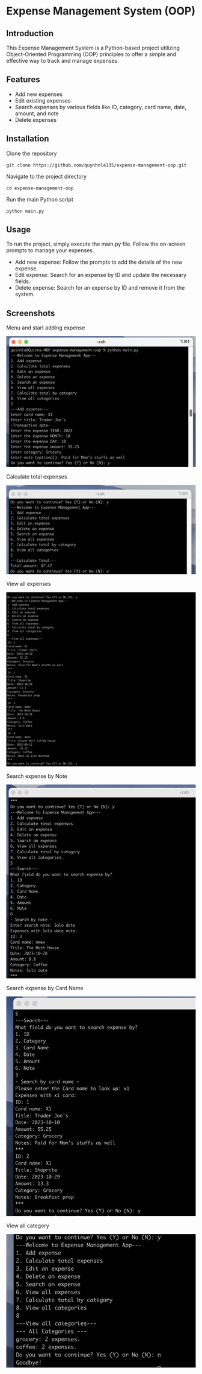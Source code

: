 # Expense Management System (OOP)


## Introduction
This Expense Management System is a Python-based project utilizing Object-Oriented Programming (OOP) principles to offer a simple and effective way to track and manage expenses.

## Features
- Add new expenses
- Edit existing expenses
- Search expenses by various fields like ID, category, card name, date, amount, and note
- Delete expenses

## Installation
Clone the repository
```
git clone https://github.com/quynhnle135/expense-management-oop.git
```

Navigate to the project directory
```commandline
cd expense-management-oop
```


Run the main Python script
```commandline
python main.py
```

## Usage
To run the project, simply execute the main.py file. Follow the on-screen prompts to manage your expenses.

- Add new expense: Follow the prompts to add the details of the new expense.
- Edit expense: Search for an expense by ID and update the necessary fields.
- Delete expense: Search for an expense by ID and remove it from the system.


## Screenshots

Menu and start adding expense

![(1) menu and add expense.png](screenshots%2F%281%29%20menu%20and%20add%20expense.png)

Calculate total expenses

![(2) calculate total.png](screenshots%2F%282%29%20calculate%20total.png)

View all expenses

![(3) view all expenses.png](screenshots%2F%283%29%20view%20all%20expenses.png)

Search expense by Note

![(4) search by note.png](screenshots%2F%284%29%20search%20by%20note.png)

Search expense by Card Name

![(5) search by card name.png](screenshots%2F%285%29%20search%20by%20card%20name.png)

View all category

![(6) view all category.png](screenshots%2F%286%29%20view%20all%20category.png)